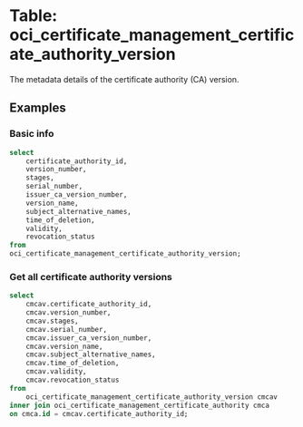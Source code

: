 # Table: oci_certificate_management_certificate_authority_version

The metadata details of the certificate authority (CA) version.

## Examples

### Basic info

```sql
select
    certificate_authority_id,
    version_number,
    stages,
    serial_number,
    issuer_ca_version_number,
    version_name,
    subject_alternative_names,
    time_of_deletion,
    validity,
    revocation_status
from
oci_certificate_management_certificate_authority_version;
```

### Get all certificate authority versions
```sql
select
    cmcav.certificate_authority_id,
    cmcav.version_number,
    cmcav.stages,
    cmcav.serial_number,
    cmcav.issuer_ca_version_number,
    cmcav.version_name,
    cmcav.subject_alternative_names,
    cmcav.time_of_deletion,
    cmcav.validity,
    cmcav.revocation_status
from
    oci_certificate_management_certificate_authority_version cmcav
inner join oci_certificate_management_certificate_authority cmca
on cmca.id = cmcav.certificate_authority_id;
```
